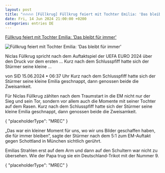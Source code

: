 ```yaml
---
layout: post
title: "🔥🔥🔥🔥 [Füllkrug] Füllkrug feiert mit Tochter Emilia: 'Das bleibt für immer'"
date: Fri, 14 Jun 2024 21:00:00 +0200
categories: entries DE
---
```

[Füllkrug feiert mit Tochter Emilia: 'Das bleibt für immer'](https://www.sport1.de/news/fussball/em/2024/06/fullkrug-feiert-mit-tochter-emilia-das-bleibt-fur-immer)

![Füllkrug feiert mit Tochter Emilia: 'Das bleibt für immer'](https://reshape.sport1.de/c/t/82811799-457a-4670-b981-fe1dd62aa98d/1200x630)

Niclas Füllkrug spricht nach dem Auftaktspiel der UEFA EURO 2024 über den Druck vor dem ersten ... Kurz nach dem Schlusspfiff hatte sich der Stürmer seine kleine ...

von SID 15.06.2024 • 06:37 Uhr Kurz nach dem Schlusspfiff hatte sich der Stürmer seine kleine Emilia geschnappt, dann genossen beide die Zweisamkeit.

Für Niclas Füllkrug zählten nach dem Traumstart in die EM nicht nur der Sieg und sein Tor, sondern vor allem auch die Momente mit seiner Tochter auf dem Rasen. Kurz nach dem Schlusspfiff hatte sich der Stürmer seine kleine Emilia geschnappt, dann genossen beide die Zweisamkeit.

{ "placeholderType": "MREC" }

„Das war ein kleiner Moment für uns, wo wir uns Bilder geschaffen haben, die für immer bleiben“, sagte der Stürmer nach dem 5:1 zum EM-Auftakt gegen Schottland in München sichtlich gerührt.

Emilias Strahlen erst auf dem Arm und dann auf den Schultern war nicht zu übersehen. Wie der Papa trug sie ein Deutschland-Trikot mit der Nummer 9.

{ "placeholderType": "MREC" }

